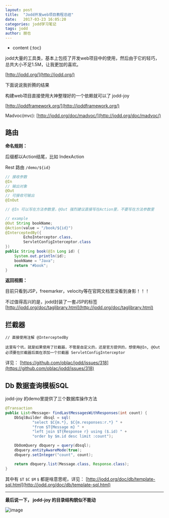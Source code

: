 ```yaml
---
layout: post
title:  "Jodd开发web项目教程总结"
date:   2017-03-23 16:05:20
categories: jodd学习笔记
tags: jodd
author: 朋也
---
```


* content
{:toc}


jodd大量的工具类，基本上包揽了开发web项目中的使用，然后由于它的轻巧，总共大小不足1.5M，让我更加的喜欢。

[http://jodd.org/](http://jodd.org/)

下面说说我折腾的结果

构建web项目直接使用大神整理好的一个依赖就可以了 jodd-joy 

[http://joddframework.org/](http://joddframework.org/)

Madvoc(mvc): [http://jodd.org/doc/madvoc/](http://jodd.org/doc/madvoc/) 




## 路由

**命名规则：**

后缀都以Action结尾，比如 IndexAction 

Rest 路由 `/demo/${id}` 

```java
// 接收参数
@In
// 输出对象
@Out
// 可接收可输出
@InOut

// @In 可以写在方法参数里，@Out 强烈建议直接写在Action里，不要写在方法参数里

// example
@Out String bookName;
@Action(value = "/book/${id}")
@InterceptedBy({
        EchoInterceptor.class,
        ServletConfigInterceptor.class
})
public String book(@In Long id) {
    System.out.println(id);
    bookName = "Java";
    return "#book";
}
```

**返回视图：**

目前只看到JSP，freemarker，velocity等在官网文档里没看到身影！！！

不过值得高兴的是，jodd封装了一套JSP的标签 [http://jodd.org/doc/taglibrary.html](http://jodd.org/doc/taglibrary.html)

## 拦截器

```
// 直接使用注解 @InterceptedBy

这里有个坑，就是如果使用了拦截器，不管是自定义的，还是官方提供的，想使用@In, @Out 必须要在拦截器后面在添加一个拦截器 ServletConfigInterceptor
```

详见： [https://github.com/oblac/jodd/issues/318](https://github.com/oblac/jodd/issues/318)

## Db 数据查询模板SQL

jodd-joy 的demo里提供了三个数据库操作方法

```java
@Transaction
public List<Message> findLastMessagesWithResponses(int count) {
	DbSqlBuilder dbsql = sql(
			"select $C{m.*}, $C{m.responses:r.*} " +
			"from $T{Message m} " +
			"left join $T{Response r} using ($.id) " +
			"order by $m.id desc limit :count");

	DbOomQuery dbquery = query(dbsql);
	dbquery.entityAwareMode(true);
	dbquery.setInteger("count", count);

	return dbquery.list(Message.class, Response.class);
}
```

其中有 `$T` `$C` `$M` `$` 都是啥意思呢，详见： [http://jodd.org/doc/db/template-sql.html](http://jodd.org/doc/db/template-sql.html)

--- 

**最后说一下， jodd-joy 的目录结构貌似不能动**

![image](http://o80qlph6m.bkt.clouddn.com/20160619092822f7c91c)
